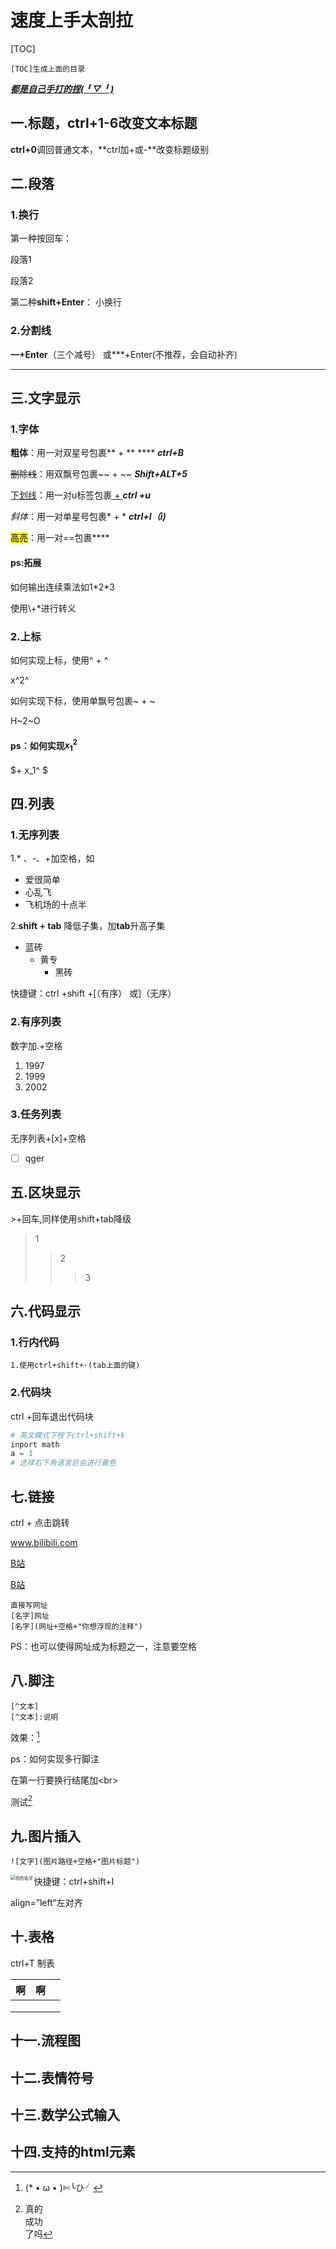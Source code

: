 # 速度上手太剖拉

[TOC]

```
[TOC]生成上面的目录
```

***<u>都是自己手打的捏(╹▽╹)</u>***

## 一.标题，ctrl+1-6改变文本标题

**ctrl+0**调回普通文本，**ctrl加+或-**改变标题级别

## 二.段落

### 1.换行

第一种按回车：

段落1

段落2

第二种**shift+Enter**：
小换行

### 2.分割线

**—+Enter**（三个减号） 或***+Enter(不推荐，会自动补齐)

---

## 三.文字显示

### 1.字体

**粗体**：用一对双星号包裹**  +  ** **** ***ctrl+B***

~~删除线~~：用双飘号包裹~~ + ~~  ***Shift+ALT+5***

<u>下划线</u>：用一对u标签包裹<u> + </u> ***ctrl +u***

*斜体*：用一对单星号包裹* + *  ***ctrl+I（i)***

<mark>高亮</mark>：用一对==包裹**<mark></mark>**

#### ps:拓展

如何输出连续乘法如1\*2\*3

使用\\+\*进行转义

### 2.上标

如何实现上标，使用^ + ^

x^2^

如何实现下标，使用单飘号包裹~ + ~

H~2~O

#### ps：如何实现$x_1^2$

$+ x_1^ \$

## 四.列表

### 1.无序列表

1.\* 、\-、\+加空格，如

* 爱很简单
* 心乱飞
* 飞机场的十点半

2.**shift + tab** 降低子集，加**tab**升高子集

* 蓝砖
	* 黄专
		* 黑砖

快捷键：ctrl +shift +[（有序） 或]（无序）

### 2.有序列表

数字加.+空格

1. 1997
2. 1999
3. 2002

### 3.任务列表

无序列表+[x]+空格

- [ ] qger

## 五.区块显示

\>+回车,同样使用shift+tab降级

>1
>
>>2
>>
>>>3

## 六.代码显示

### 1.行内代码

`1.使用ctrl+shift+·(tab上面的键)`

### 2.代码块

ctrl +回车退出代码块

```python
# 英文模式下按下ctrl+shift+k
inport math
a = 1
# 选择右下角语言后会进行着色 
```

## 七.链接

ctrl + 点击跳转

www.bilibili.com

[B站](www.bilibili.com)

[B站](www.bilibili.com "大学生必备")

```
直接写网址
[名字]网址
[名字](网址+空格+"你想浮现的注释")
```

PS：也可以使得网址成为标题之一，注意要空格

## 八.脚注

```
[^文本]
[^文本]:说明
```

效果：[^惊喜]

ps：如何实现多行脚注

在第一行要换行结尾加\<br>

测试[^1]

[^1]:真的 <br>成功<br>了吗

## 九.图片插入

```
![文字](图片路径+空格+"图片标题")
```

<img src="学生成绩项目/完成/1.jpg" alt="你的名字" title="你的名字" style="zoom:50%;" align="left"/>

快捷键：ctrl+shift+I

align=”left“左对齐

## 十.表格

ctrl+T 制表

|  啊  |  啊  |      |
| :--: | :--: | ---- |
|      |      |      |
|      |      |      |
|      |      |      |

## 十一.流程图

## 十二.表情符号

## 十三.数学公式输入

## 十四.支持的html元素





[^惊喜]:(* • ω • )✄╰ひ╯
